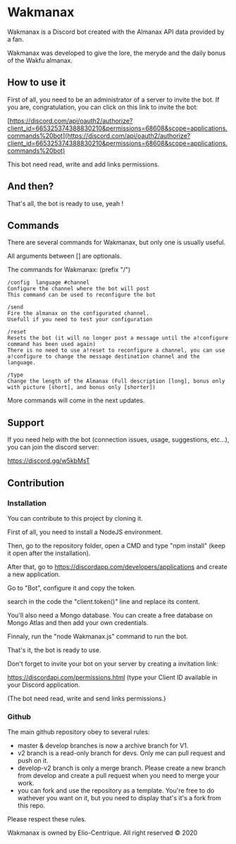 # Wakmanax

Wakmanax is a Discord bot created with the Almanax API data provided by a fan.

Wakmanax was developed to give the lore, the meryde and the daily bonus of the Wakfu almanax.

## How to use it

First of all, you need to be an administrator of a server to invite the bot. If you are, congratulation, you can click on this link to invite the bot:

[https://discord.com/api/oauth2/authorize?client_id=665325374388830210&permissions=68608&scope=applications.commands%20bot](https://discord.com/api/oauth2/authorize?client_id=665325374388830210&permissions=68608&scope=applications.commands%20bot)

This bot need read, write and add links permissions.

## And then?

That's all, the bot is ready to use, yeah !

## Commands

There are several commands for Wakmanax, but only one is usually useful.

All arguments between [] are optionals.

The commands for Wakmanax: (prefix "/")

    /config  language #channel
    Configure the channel where the bot will post
    This command can be used to reconfigure the bot

    /send
    Fire the almanax on the configurated channel.
    Usefull if you need to test your configuration

    /reset
    Resets the bot (it will no longer post a message until the a!configure command has been used again)
    There is no need to use a!reset to reconfigure a channel, you can use a!configure to change the message destination channel and the language.
    
    /type
    Change the length of the Almanax (Full description [long], bonus only with picture [short], and bonus only [shorter])

More commands will come in the next updates.

## Support

If you need help with the bot (connection issues, usage, suggestions, etc...), you can join the discord server:

https://discord.gg/w5kbMsT

## Contribution

### Installation

You can contribute to this project by cloning it.

First of all, you need to install a NodeJS environment.

Then, go to the repository folder, open a CMD and type "npm install" (keep it open after the installation).

After that, go to https://discordapp.com/developers/applications and create a new application.

Go to "Bot", configure it and copy the token.

search in the code the "client.token()" line and replace its content.

You'll also need a Mongo database. You can create a free database on Mongo Atlas and then add your own credentials.

Finnaly, run the "node Wakmanax.js" command to run the bot.

That's it, the bot is ready to use.

Don't forget to invite your bot on your server by creating a invitation link:

https://discordapi.com/permissions.html (type your Client ID available in your Discord application. 

(The bot need read, write and send links permissions.)

### Github

The main github repository obey to several rules:

- master & develop branches is now a archive branch for V1.
- v2 branch is a read-only branch for devs. Only me can pull request and push on it.
- develop-v2 branch is only a merge branch. Please create a new branch from develop and create a pull request when you need to merge your work.
- you can fork and use the repository as a template. You're free to do wathever you want on it, but you need to display that's it's a fork from this repo.

Please respect these rules.

Wakmanax is owned by Elio-Centrique. All right reserved © 2020
